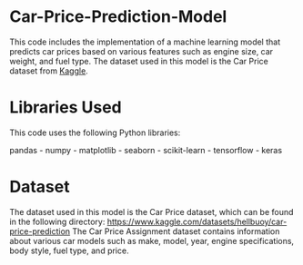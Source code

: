 # Car-Price-Prediction-Model


This code includes the implementation of a machine learning model that predicts car prices based on various features such as engine size, car weight, and fuel type. The dataset used in this model is the Car Price dataset from [Kaggle](https://www.kaggle.com/datasets/hellbuoy/car-price-prediction).


# Libraries Used
This code uses the following Python libraries:

pandas - numpy - matplotlib - seaborn - scikit-learn - tensorflow - keras

# Dataset
The dataset used in this model is the Car Price dataset, which can be found in the following directory: https://www.kaggle.com/datasets/hellbuoy/car-price-prediction
The Car Price Assignment dataset contains information about various car models such as make, model, year, engine specifications, body style, fuel type, and price.



